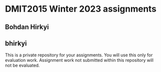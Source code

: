 # DMIT2015 Winter 2023 assignments

## Bohdan Hirkyi

## bhirkyi

This is a private repository for your assignments. 
You will use this only for evaluation work. 
Assignment work not submitted within this repository will not be evaluated.
